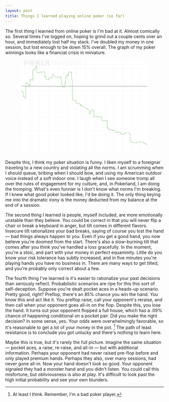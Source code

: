 ```yaml
---
layout: post
title: Things I learned playing online poker (so far)
---
```


The first thing I learned from online poker is I'm bad at it. Almost comically so. Several times I've logged on, hoping to grind out a couple cents over an hour, and immediately lost half my stack. I've doubled my money in one session, but lost enough to be down 15% overall. The graph of my poker winnings looks like a financial crisis in miniature.

<p align="center">
  <img width="400" height="300" src="/assets/pictures/poker_winnings.png">
</p>

Despite this, I think my poker situation is funny. I liken myself to a foreigner traveling to a new country and violating all the norms. I am scrumming when I should queue, bribing when I should bow, and using my American outdoor voice instead of a soft indoor one. I laugh when I see someone tromp all over the rules of engagement for my culture, and, in Pokerland, I am doing the tromping. What's even funnier is I don't know what norms I'm breaking. If I knew what good poker looked like, I'd be doing it. The only thing keying me into the dramatic irony is the money deducted from my balance at the end of a session.  

The second thing I learned is people, myself included, are more emotionally unstable than they believe. You could be correct in that you will never flip a chair or break a keyboard in anger, but tilt comes in different flavors. Insecure tilt rationalizes your bad breaks, saying of course you lost the hand — bad things always happen to you. Even if you get a good hand, you now believe you're doomed from the start. There's also a slow-burning tilt that comes after you think you've handled a loss gracefully. In the moment, you're a stoic, and part with your money in perfect equanimity. Little do you know your risk tolerance has subtly increased, and in five minutes you're playing hands you have no business in. There are many ways to get tilted, and you're probably only correct about a few.

The fourth thing I've learned is it's easier to rationalize your past decisions than seriously reflect. Probabilistic scenarios are ripe for this this sort of self-deception. Suppose you're dealt pocket aces in a heads-up scenario. Pretty good, right? Preflop, there's an 85% chance you win the hand. You know this and act like it. You preflop raise, call your opponent's reraise, and then call when your opponent goes all-in on the flop. Despite this, you lose the hand. It turns out your opponent flopped a full house, which has a .09% chance of happening conditional on a pocket pair. Did you make the right decision? In some sense, yes. Your odds were overwhelmingly favorable, so it's reasonable to get a lot of your money in the pot. [^1] The path of least resistance is to conclude you got unlucky and there's nothing to learn here.

Maybe this is true, but it's rarely the full picture. Imagine the same situation — pocket aces, a raise, re-raise, and all-in — but with additional information. Perhaps your opponent had never raised pre-flop before and only played premium hands. Perhaps they also, over many sessions, had never gone all-in. Now your hand doesn't look so good. Your opponent signaled they had a monster hand and you didn't listen. You could call this misfortune, but obliviousness is also at play. It's difficult to look past the high initial probability and see your own blunders.

[^1]: At least I think. Remember, I'm a bad poker player.

